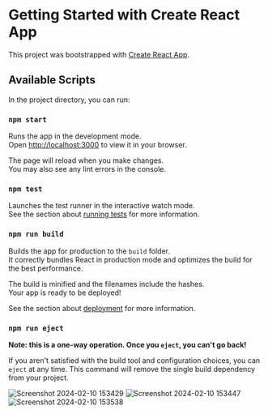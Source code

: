 # Getting Started with Create React App

This project was bootstrapped with [Create React App](https://github.com/facebook/create-react-app).

## Available Scripts

In the project directory, you can run:

### `npm start`

Runs the app in the development mode.\
Open [http://localhost:3000](http://localhost:3000) to view it in your browser.

The page will reload when you make changes.\
You may also see any lint errors in the console.

### `npm test`

Launches the test runner in the interactive watch mode.\
See the section about [running tests](https://facebook.github.io/create-react-app/docs/running-tests) for more information.

### `npm run build`

Builds the app for production to the `build` folder.\
It correctly bundles React in production mode and optimizes the build for the best performance.

The build is minified and the filenames include the hashes.\
Your app is ready to be deployed!

See the section about [deployment](https://facebook.github.io/create-react-app/docs/deployment) for more information.

### `npm run eject`

**Note: this is a one-way operation. Once you `eject`, you can't go back!**

If you aren't satisfied with the build tool and configuration choices, you can `eject` at any time. This command will remove the single build dependency from your project.

![Screenshot 2024-02-10 153429](https://github.com/Ujjwal1178/Text-Utils/assets/109898637/68c1e529-1072-4797-9410-4bfe04ff1f07)
![Screenshot 2024-02-10 153447](https://github.com/Ujjwal1178/Text-Utils/assets/109898637/f2d53b57-43cc-4641-9d2a-35f53e79ae45)
![Screenshot 2024-02-10 153538](https://github.com/Ujjwal1178/Text-Utils/assets/109898637/d31cb2a6-c5e2-4701-bdb4-d01e0a04d9f8)



